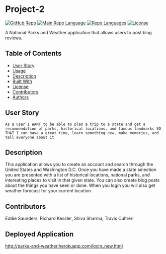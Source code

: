 # Project-2
[![GitHub Repo](https://img.shields.io/github/repo-size/RichardKessler/Project-2?color=Green&style=plastic)](https://github.com/RichardKessler/Project-2)
[![Main Repo Language](https://img.shields.io/github/languages/top/RichardKEssler/Project-2?color=blueviolet&style=plastic)](https://github.com/RichardKessler/Project-2)
[![Repo Languages](https://img.shields.io/github/languages/count/RichardKessler/Project-2?color=red&style=plastic)](https://github.com/RichardKessler/Project-2)
[![License](https://img.shields.io/github/license/richardkessler/Project-2?color=yellow&style=plastic)](https://github.com/RichardKessler/Project-2)


A National Parks and Weather application that allows users to post blog reviews.

## Table of Contents
* [User Story](#User-Story)
* [Usage](#Usage)
* [Description](#Description)
* [Built With](#Built-With)
* [License](#License)
* [Contributors](#Contributors)
* [Authors](#Authors)

## User Story

```
As a user I WANT to be able to plan a trip to a state and get a recommendation of parks, historical locations, and famous landmarks SO THAT I can have a great time, learn something new, make memories, and tell everyone about it
```

## Description

This application allows you to create an account and search through the United States and Washington D.C.  Once you have made a state selection you are presented with a list of historical locations, national parks, and interesting places to visit in that given state.  You can also create blog posts about the things you have seen or done.  When you login you will also get weather forecast for your current location.

## Contributors
Eddie Saunders, Richard Kessler, Shiva Sharma, Travis Cultreri

## Deployed Application
http://parks-and-weather.herokuapp.com/login_new.html
